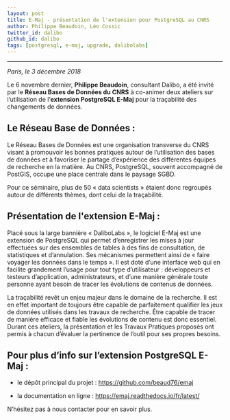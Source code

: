 ```yaml
---
layout: post
title: E-Maj - présentation de l'extension pour PostgreSQL au CNRS
author: Philippe Beaudoin, Léo Cossic
twitter_id: dalibo
github_id: dalibo
tags: [postgresql, e-maj, upgrade, dalibolabs]
---
```


---

*Paris, le 3 décembre 2018*

Le 6 novembre dernier, **Philippe Beaudoin**, consultant Dalibo, a été invité par le **Réseau Bases de Données du CNRS** à co-animer deux ateliers sur l’utilisation de l’**extension PostgreSQL E-Maj** pour la traçabilité des changements de données.

<!--MORE-->

## Le Réseau Base de Données :
Le Réseau Bases de Données est une organisation transverse du CNRS visant à promouvoir les bonnes pratiques autour de l’utilisation des bases de données et à favoriser le partage d’expérience des différentes équipes de recherche en la matière. Au CNRS, PostgreSQL, souvent accompagné de PostGIS, occupe une place centrale dans le paysage SGBD.

Pour ce séminaire, plus de 50 « data scientists » étaient donc regroupés autour de différents thèmes, dont celui de la traçabilité.

## Présentation de l'extension E-Maj :
Placé sous la large bannière « DaliboLabs », le logiciel E-Maj est une extension de PostgreSQL qui permet d’enregistrer les mises à jour effectuées sur des ensembles de tables à des fins de consultation, de statistiques et d’annulation. Ses mécanismes permettent ainsi de « faire voyager les données dans le temps ». Il est doté d’une interface web qui en facilite grandement l’usage pour tout type d’utilisateur : développeurs et testeurs d’application, administrateurs, et d’une manière générale toute personne ayant besoin de tracer les évolutions de contenus de données.

La traçabilité revêt un enjeu majeur dans le domaine de la recherche. Il est en effet important de toujours être capable de parfaitement qualifier les jeux de données utilisés dans les travaux de recherche. Être capable de tracer de manière efficace et fiable les évolutions de contenu est donc essentiel. Durant ces ateliers, la présentation et les Travaux Pratiques proposés ont permis à chacun d’évaluer la pertinence de l’outil pour ses propres besoins.


## Pour plus d’info sur l’extension PostgreSQL E-Maj :

- le dépôt principal du projet : https://github.com/beaud76/emaj

- la documentation en ligne : https://emaj.readthedocs.io/fr/latest/

N’hésitez pas à nous contacter pour en savoir plus.
